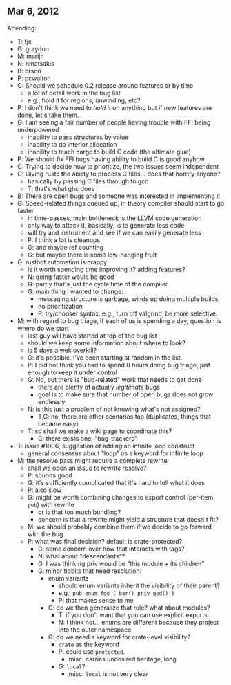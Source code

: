 ## Mar 6, 2012 ##
Attending:
- T: tjc
- G: graydon
- M: marijn
- N: nmatsakis
- B: brson
- P: pcwalton
- G: Should we schedule 0.2 release around features or by time
    - a lot of detail work in the bug list
    - e.g., hold it for regions, unwinding, etc?
- P: I don't think we need to *hold it* on anything but if new features are done, let's take them.
- G: I am seeing a fair number of people having trouble with FFI being underpowered
    - inability to pass structures by value
    - inability to do interior allocation
    - inability to teach cargo to build C code (the ultimate glue)
- P: We should fix FFI bugs having ability to build C is good anyhow
- G: Trying to decide how to prioritize, the two issues seem independent
- G: Giving rustc the ability to process C files... does that horrify anyone?
    - basically by passing C files through to gcc
    - T: that's what ghc does
- B: There are open bugs and someone was interested in implementing it
- G: Speed-related things queued up, in theory compiler should start to go faster
    - in time-passes, main bottleneck is the LLVM code generation
    - only way to attack it, basically, is to generate less code
    - will try and instrument and see if we can easily generate less
    - P: I think a lot is cleanups
    - G: and maybe ref counting
    - G: but maybe there is some low-hanging fruit
- G: rustbot automation is crappy
    - is it worth spending time improving it? adding features?
    - N: going faster would be good
    - G: partly that's just the cycle time of the compiler
    - G: main thing I wanted to change:
        - messaging structure is garbage, winds up doing multiple builds
        - no prioritization
        - P: try/chooser syntax.  e.g., turn off valgrind, be more selective.
- M: with regard to bug triage, if each of us is spending a day, question is where do we start
    - last guy will have started at top of the bug list
    - should we keep some information about where to look?
    - is 5 days a wek overkill?
    - G: it's possible.  I've been starting at random in the list.  
    - P: I did not think you had to spend 8 hours doing bug triage,
        just enough to keep it under control
    - G: No, but there is "bug-related" work that needs to get done
        - there are plenty of actually *legitimate* bugs
        - goal is to make sure that number of open bugs does not grow endlessly
    - N: is this just a problem of not knowing what's not assigned?
        - T,G: no, there are other scenarios too (duplicates, things that became easy)
    - T: so shall we make a wiki page to coordinate this?
        - G: there exists one: "bug-trackers"
- T: issue #1906, suggestion of adding an infinite loop construct
    - general consensus about "loop" as a keyword for infinite loop
- M: the resolve pass might require a complete rewrite
    - shall we open an issue to rewrite resolve?
    - P: sounds good
    - G: it's sufficiently complicated that it's hard to tell what it does
    - P: also slow
    - G: might be worth combining changes to export control (per-item `pub`) with rewrite
        - or is that too much bundling?
        - concern is that a rewrite might yield a structure that doesn't fit?
    - M: we should probably combine them if we decide to go forward with the bug
    - P: what was final decision? default is crate-protected?
        - G: some concern over how that interacts with tags?
        - N: what about "descendants"?
        - G: I was thinking priv would be "this module + its children"
        - G: minor tidbits that need resolution:
            - enum variants
                - should enum variants inherit the visibility of their parent?
                - e.g., `pub enum foo { bar() priv qed() }`
                - P: that makes sense to me
            - G: do we then generalize that rule? what about modules?
                - T: if you don't want that you can use explicit exports
                - N: I think not... enums are different because they project into the outer namespace
            - G: do we need a keyword for crate-level visibility?
                - `crate` as the keyword
                - P: could use `protected`.
                    - misc: carries undesired heritage, long
                - G: `local`?
                    - misc: `local` is not very clear
